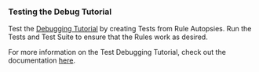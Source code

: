 ### Testing the Debug Tutorial
Test the [Debugging Tutorial](/docs/system/tutorials/debugtutorial/index.html) by creating Tests from Rule Autopsies. Run the Tests and Test Suite to ensure that the Rules 
work as desired.

For more information on the Test Debugging Tutorial, check out the documentation [here](/docs/system/tutorials/testdebugtutorial/index.html).
